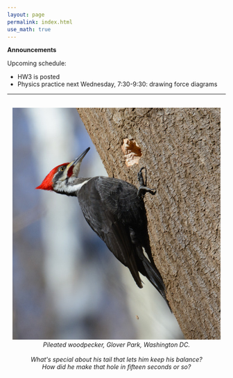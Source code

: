 ```yaml
---
layout: page 
permalink: index.html
use_math: true
---
```


**Announcements**

Upcoming schedule:

* HW3 is posted 
* Physics practice next Wednesday, 7:30-9:30: drawing force diagrams

---

<br>

<center> <img src="woodpecker.jpg">
<br>
<em>Pileated woodpecker, Glover Park, Washington DC.<br><br>
What's special about his tail that lets him keep his balance?<br>
How did he make that hole in fifteen seconds or so?
</em>
</center>
